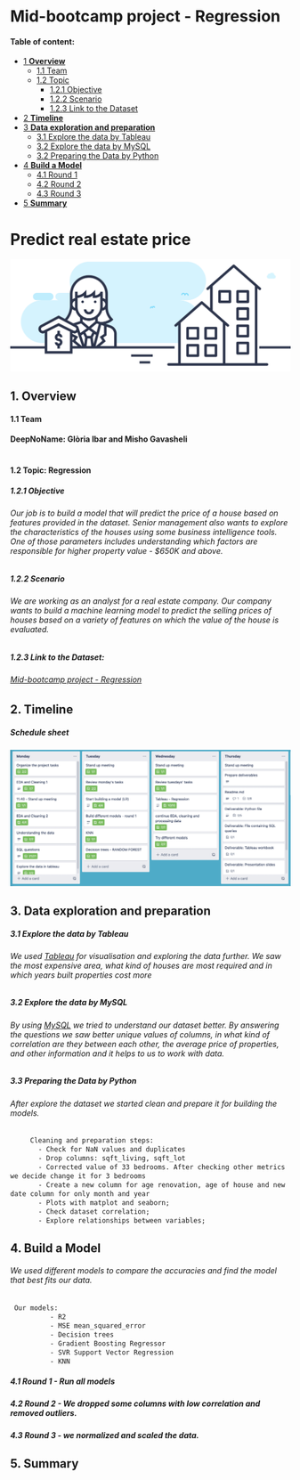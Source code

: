 # Mid-bootcamp project - Regression



#### Table of content:
* [1 **Overview**](https://github.com/mishogavasheli/Mid_bootcamp_project_Regression/blob/main/README.md#:~:text=1.-,Overview,-1.1%20Team)
  - [1.1  Team](https://github.com/mishogavasheli/Mid_bootcamp_project_Regression/blob/main/README.md#:~:text=1.1-,Team,-DeepNoName%3A%20Gl%C3%B2ria%20Ibar) 
  - [1.2 Topic](https://github.com/mishogavasheli/Mid_bootcamp_project_Regression/blob/main/README.md#:~:text=1.2%20Topic%3A%20Regression)
    - [1.2.1 Objective](https://github.com/mishogavasheli/Mid_bootcamp_project_Regression/blob/main/README.md#:~:text=1.2%20Topic%3A%20Regression-,1.2.1%20Objective,-Our%20job%20is)
    - [1.2.2 Scenario](https://github.com/mishogavasheli/Mid_bootcamp_project_Regression/blob/main/README.md#:~:text=650K%20and%20above.-,1.2.2%20Scenario,-We%20are%20working)
    - [1.2.3 Link to the Dataset](https://github.com/mishogavasheli/Mid_bootcamp_project_Regression/blob/main/README.md#:~:text=1.2.3%20Link%20to%20the%20Dataset%3A)
* [2 **Timeline**](https://github.com/mishogavasheli/Mid_bootcamp_project_Regression/blob/main/README.md#:~:text=bootcamp%20project%20-%20Regression-,2.%20Timeline,-Schedule%20sheet)
* [3 **Data exploration and preparation**](https://github.com/mishogavasheli/Mid_bootcamp_project_Regression/blob/main/README.md#:~:text=3.%20Data%20exploration%20and%20preparation)
    - [3.1 Explore the data by Tableau](https://github.com/mishogavasheli/Mid_bootcamp_project_Regression/blob/main/README.md#:~:text=exploration%20and%20preparation-,3.1%20Explore%20the%20data%20by%20Tableau,-We%20used%C2%A0Tableau)
    - [3.2 Explore the data by MySQL](https://github.com/mishogavasheli/Mid_bootcamp_project_Regression/blob/main/README.md#:~:text=properties%20cost%20more-,3.2%20Explore%20the%20data%20by%20MySQL,-By%20using%20MySQL)
   - [3.2 Preparing the Data by Python](https://github.com/mishogavasheli/Mid_bootcamp_project_Regression/blob/main/README.md#:~:text=3.3%20Preparing%20the%20Data%20by%20Python) 
* [4 **Build a Model**](https://github.com/mishogavasheli/Mid_bootcamp_project_Regression/blob/main/README.md#:~:text=relationships%20between%20variables%3B-,4.%20Build%20a%20Model,-We%20used%20different)
    - [4.1 Round 1](https://github.com/mishogavasheli/Mid_bootcamp_project_Regression/blob/main/README.md#:~:text=4.1%20Round%201%20-%20Run%20all%20models) 
    - [4.2 Round 2](https://github.com/mishogavasheli/Mid_bootcamp_project_Regression/blob/main/README.md#:~:text=4.2%20Round%202%20-%20We%20dropped%20some%20columns%20with%20low%20correlation%20and%20removed%20outliers.)
    - [4.3 Round 3](https://github.com/mishogavasheli/Mid_bootcamp_project_Regression/blob/main/README.md#:~:text=4.3%20Round%203%20-%20we%20normalized%20and%20scaled%20the%20data.)
* [5 **Summary**](https://github.com/mishogavasheli/Mid_bootcamp_project_Regression/blob/main/README.md#:~:text=scaled%20the%20data.-,5.%20Summary,-%C2%A9%202021%20GitHub%2C%20Inc)
#
# Predict real estate  price 
![alt text](https://github.com/mishogavasheli/Mid_bootcamp_project_Regression/blob/main/Images/real-state-project.jpeg?raw=true)

## 1. **Overview**
#### 1.1  **Team**
#### DeepNoName: Glòria Ibar and Misho Gavasheli
#




#### 1.2 **Topic: Regression**

##### 1.2.1 **Objective**
###### Our job is to build a model that will predict the price of a house based on features provided in the dataset. Senior management also wants to explore the characteristics of the houses using some business intelligence tools. One of those parameters includes understanding which factors are responsible for higher property value - $650K and above.

##### 1.2.2 **Scenario**
###### We are working as an analyst for a real estate company. Our company wants to build a machine learning model to predict the selling prices of houses based on a variety of features on which the value of the house is evaluated.

##### 1.2.3 **Link to the Dataset:**
###### [Mid-bootcamp project - Regression](https://github.com/ironhack-edu/data_mid_bootcamp_project_regression)





## 2. Timeline

##### Schedule sheet

![alt text](https://github.com/mishogavasheli/Mid_bootcamp_project_Regression/blob/main/Images/Screenshot%202021-11-18%20at%2011.40.41.png?raw=true)


## 3. Data exploration and preparation

##### 3.1 Explore the data by Tableau
###### We used [Tableau](https://public.tableau.com/app/profile/misho.gavasheli/viz/Midbootcampproject-Regression/Dashboard?publish=yes) for visualisation and exploring the data further. We saw the most expensive area, what kind of houses are most required and in which years built properties cost more

##### 3.2 Explore the data by MySQL
###### By using [MySQL](https://github.com/mishogavasheli/Mid_bootcamp_project_Regression/blob/main/MySQL/Mid_bootcamp%20project_Regression.sql) we tried to understand our dataset better. By answering the questions we saw better unique values of columns, in what kind of correlation are they between each other, the average price of properties, and other information and it helps to us to work with data.

##### 3.3 Preparing the Data by Python 
###### After explore the dataset we started clean and prepare it for building the models.  
         Cleaning and preparation steps:
           - Check for NaN values and duplicates
           - Drop columns: sqft_living, sqft_lot
           - Corrected value of 33 bedrooms. After checking other metrics we decide change it for 3 bedrooms
           - Create a new column for age renovation, age of house and new date column for only month and year
           - Plots with matplot and seaborn;
           - Check dataset correlation;
           - Explore relationships between variables;


## 4. Build a Model
###### We used different models to compare the accuracies and find the model that best fits our data. 
     Our models:
              - R2
              - MSE mean_squared_error
              - Decision trees 
              - Gradient Boosting Regressor
              - SVR Support Vector Regression
              - KNN

##### 4.1 Round 1 -  Run all models 
##### 4.2 Round 2 - We dropped some columns with low correlation and removed outliers.
##### 4.3 Round 3 - we normalized and scaled the data.



## 5. Summary
